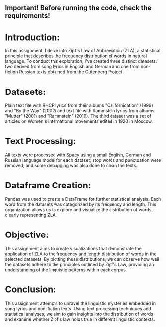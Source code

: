 ## Important! Before running the code, check the requirements! ##

# Introduction:
In this assignment, I delve into Zipf's Law of Abbreviation (ZLA), a statistical principle that describes the frequency distribution of words in natural language. To conduct this exploration, I've created three distinct datasets: two derived from song lyrics in English and German and one from non-fiction Russian texts obtained from the Gutenberg Project.

# Datasets:
Plain text file with RHCP lyrics from their albums "Californication" (1999) and "By the Way" (2002) and text file with Rammstein lyrics from albums "Mutter" (2001) and "Rammstein" (2019). The third dataset was a set of articles on Women's international movements edited in 1920 in Moscow.

# Text Processing:
All texts were processed with Spacy using a small English, German and Russian language model for each dataset; stop words and punctuation were removed, and some debugging was also done to clean the texts. 

# Dataframe Creation:
Pandas was used to create a DataFrame for further statistical analysis. Each word from the datasets was categorized by its frequency and length. This organization allows us to explore and visualize the distribution of words, clearly representing ZLA. 

# Objective:
This assignment aims to create visualizations that demonstrate the application of ZLA to the frequency and length distribution of words in the selected datasets. By plotting these distributions, we can observe how well the datasets adhere to the principles outlined by Zipf's Law, providing an understanding of the linguistic patterns within each corpus.

# Conclusion:
This assignment attempts to unravel the linguistic mysteries embedded in song lyrics and non-fiction texts. Using text processing techniques and statistical analyses, we aim to gain insights into the distribution of words and examine whether Zipf's law holds true in different linguistic contexts.
